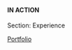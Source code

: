 #### IN ACTION
Section: Experience

[Portfolio](https://gatsby-strapi-portfolio-project.netlify.app/)
